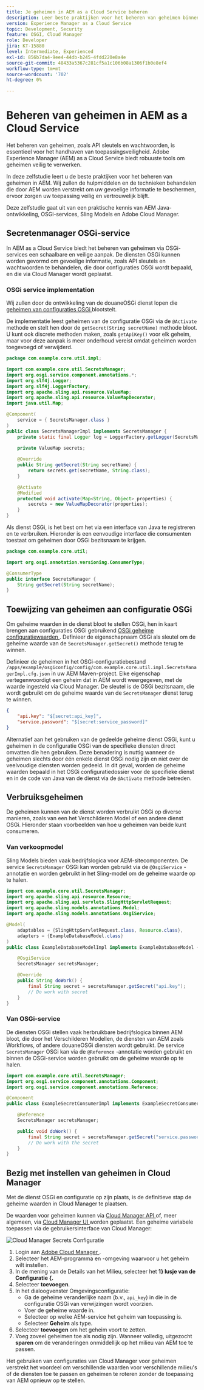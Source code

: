 ```yaml
---
title: Je geheimen in AEM as a Cloud Service beheren
description: Leer beste praktijken voor het beheren van geheimen binnen AEM as a Cloud Service, gebruikend hulpmiddelen en technieken die door AEM worden verstrekt om uw gevoelige informatie te beschermen, ervoor zorgen uw toepassing veilig en vertrouwelijk blijft.
version: Experience Manager as a Cloud Service
topic: Development, Security
feature: OSGI, Cloud Manager
role: Developer
jira: KT-15880
level: Intermediate, Experienced
exl-id: 856b7da4-9ee4-44db-b245-4fdd220e8a4e
source-git-commit: 48433a5367c281cf5a1c106b08a1306f1b0e8ef4
workflow-type: tm+mt
source-wordcount: '702'
ht-degree: 0%

---
```


# Beheren van geheimen in AEM as a Cloud Service

Het beheren van geheimen, zoals API sleutels en wachtwoorden, is essentieel voor het handhaven van toepassingsveiligheid. Adobe Experience Manager (AEM) as a Cloud Service biedt robuuste tools om geheimen veilig te verwerken.

In deze zelfstudie leert u de beste praktijken voor het beheren van geheimen in AEM. Wij zullen de hulpmiddelen en de technieken behandelen die door AEM worden verstrekt om uw gevoelige informatie te beschermen, ervoor zorgen uw toepassing veilig en vertrouwelijk blijft.

Deze zelfstudie gaat uit van een praktische kennis van AEM Java-ontwikkeling, OSGi-services, Sling Models en Adobe Cloud Manager.

## Secretenmanager OSGi-service

In AEM as a Cloud Service biedt het beheren van geheimen via OSGi-services een schaalbare en veilige aanpak. De diensten OSGi kunnen worden gevormd om gevoelige informatie, zoals API sleutels en wachtwoorden te behandelen, die door configuraties OSGi wordt bepaald, en die via Cloud Manager wordt geplaatst.

### OSGi service implementation

Wij zullen door de ontwikkeling van de douaneOSGi dienst lopen die [ geheimen van configuraties OSGi ](https://experienceleague.adobe.com/en/docs/experience-manager-cloud-service/content/implementing/deploying/configuring-osgi#secret-configuration-values) blootstelt.

De implementatie leest geheimen van de configuratie OSGi via de `@Activate` methode en stelt hen door de `getSecret(String secretName)` methode bloot. U kunt ook discrete methoden maken, zoals `getApiKey()` voor elk geheim, maar voor deze aanpak is meer onderhoud vereist omdat geheimen worden toegevoegd of verwijderd.

```java
package com.example.core.util.impl;

import com.example.core.util.SecretsManager;
import org.osgi.service.component.annotations.*;
import org.slf4j.Logger;
import org.slf4j.LoggerFactory;
import org.apache.sling.api.resource.ValueMap;
import org.apache.sling.api.resource.ValueMapDecorator;
import java.util.Map;

@Component(
    service = { SecretsManager.class }
)
public class SecretsManagerImpl implements SecretsManager {
    private static final Logger log = LoggerFactory.getLogger(SecretsManagerImpl.class);
 
    private ValueMap secrets;

    @Override
    public String getSecret(String secretName) {
        return secrets.get(secretName, String.class);
    }

    @Activate
    @Modified
    protected void activate(Map<String, Object> properties) {
        secrets = new ValueMapDecorator(properties);
    }
}
```

Als dienst OSGi, is het best om het via een interface van Java te registreren en te verbruiken. Hieronder is een eenvoudige interface die consumenten toestaat om geheimen door OSGi bezitsnaam te krijgen.

```java
package com.example.core.util;

import org.osgi.annotation.versioning.ConsumerType;

@ConsumerType
public interface SecretsManager {
    String getSecret(String secretName);
}
```

## Toewijzing van geheimen aan configuratie OSGi

Om geheime waarden in de dienst bloot te stellen OSGi, hen in kaart brengen aan configuraties OSGi gebruikend [ OSGi geheime configuratiewaarden ](https://experienceleague.adobe.com/en/docs/experience-manager-cloud-service/content/implementing/deploying/configuring-osgi#secret-configuration-values). Definieer de eigenschapnaam OSGi als sleutel om de geheime waarde van de `SecretsManager.getSecret()` methode terug te winnen.

Definieer de geheimen in het OSGi-configuratiebestand `/apps/example/osgiconfig/config/com.example.core.util.impl.SecretsManagerImpl.cfg.json` in uw AEM Maven-project. Elke eigenschap vertegenwoordigt een geheim dat in AEM wordt weergegeven, met de waarde ingesteld via Cloud Manager. De sleutel is de OSGi bezitsnaam, die wordt gebruikt om de geheime waarde van de `SecretsManager` dienst terug te winnen.

```json
{
    "api.key": "$[secret:api_key]",
    "service.password": "$[secret:service_password]"
}
```

Alternatief aan het gebruiken van de gedeelde geheime dienst OSGi, kunt u geheimen in de configuratie OSGi van de specifieke diensten direct omvatten die hen gebruiken. Deze benadering is nuttig wanneer de geheimen slechts door één enkele dienst OSGi nodig zijn en niet over de veelvoudige diensten worden gedeeld. In dit geval, worden de geheime waarden bepaald in het OSGi configuratiedossier voor de specifieke dienst en in de code van Java van de dienst via de `@Activate` methode betreden.

## Verbruiksgeheimen

De geheimen kunnen van de dienst worden verbruikt OSGi op diverse manieren, zoals van een het Verschilderen Model of een andere dienst OSGi. Hieronder staan voorbeelden van hoe u geheimen van beide kunt consumeren.

### Van verkoopmodel

Sling Models bieden vaak bedrijfslogica voor AEM-sitecomponenten. De service `SecretsManager` OSGi kan worden gebruikt via de `@OsgiService` -annotatie en worden gebruikt in het Sling-model om de geheime waarde op te halen.

```java
import com.example.core.util.SecretsManager;
import org.apache.sling.api.resource.Resource;
import org.apache.sling.api.servlets.SlingHttpServletRequest;
import org.apache.sling.models.annotations.Model;
import org.apache.sling.models.annotations.OsgiService;

@Model(
    adaptables = {SlingHttpServletRequest.class, Resource.class},
    adapters = {ExampleDatabaseModel.class}
)
public class ExampleDatabaseModelImpl implements ExampleDatabaseModel {

    @OsgiService
    SecretsManager secretsManager;

    @Override 
    public String doWork() {
        final String secret = secretsManager.getSecret("api.key");
        // Do work with secret
    }
}
```

### Van OSGi-service

De diensten OSGi stellen vaak herbruikbare bedrijfslogica binnen AEM bloot, die door het Verschilderen Modellen, de diensten van AEM zoals Workflows, of andere douaneOSGi diensten wordt gebruikt. De service `SecretsManager` OSGi kan via de `@Reference` -annotatie worden gebruikt en binnen de OSGi-service worden gebruikt om de geheime waarde op te halen.

```java
import com.example.core.util.SecretsManager;
import org.osgi.service.component.annotations.Component;
import org.osgi.service.component.annotations.Reference;

@Component
public class ExampleSecretConsumerImpl implements ExampleSecretConsumer {

    @Reference
    SecretsManager secretsManager;

    public void doWork() {
        final String secret = secretsManager.getSecret("service.password");
        // Do work with the secret
    }
}
```

## Bezig met instellen van geheimen in Cloud Manager

Met de dienst OSGi en configuratie op zijn plaats, is de definitieve stap de geheime waarden in Cloud Manager te plaatsen.

De waarden voor geheimen kunnen via [ Cloud Manager API ](https://developer.adobe.com/experience-cloud/cloud-manager/reference/api/#tag/Variables) of, meer algemeen, via [ Cloud Manager UI ](https://experienceleague.adobe.com/en/docs/experience-manager-cloud-service/content/implementing/using-cloud-manager/environment-variables#overview) worden geplaatst. Een geheime variabele toepassen via de gebruikersinterface van Cloud Manager:

![ Cloud Manager Secrets Configuratie ](./assets/secrets/cloudmanager-configuration.png)

1. Login aan [ Adobe Cloud Manager ](https://my.cloudmanager.adobe.com).
1. Selecteer het AEM-programma en -omgeving waarvoor u het geheim wilt instellen.
1. In de mening van de Details van het Milieu, selecteer het **1} lusje van de Configuratie {.**
1. Selecteer **toevoegen**.
1. In het dialoogvenster Omgevingsconfiguratie:
   - Ga de geheime veranderlijke naam (b.v., `api_key`) in die in de configuratie OSGi van verwijzingen wordt voorzien.
   - Voer de geheime waarde in.
   - Selecteer op welke AEM-service het geheim van toepassing is.
   - Selecteer **Geheim** als type.
1. Selecteer **toevoegen** om het geheim voort te zetten.
1. Voeg zoveel geheimen toe als nodig zijn. Wanneer volledig, uitgezocht **sparen** om de veranderingen onmiddellijk op het milieu van AEM toe te passen.

Het gebruiken van configuraties van Cloud Manager voor geheimen verstrekt het voordeel om verschillende waarden voor verschillende milieu&#39;s of de diensten toe te passen en geheimen te roteren zonder de toepassing van AEM opnieuw op te stellen.
